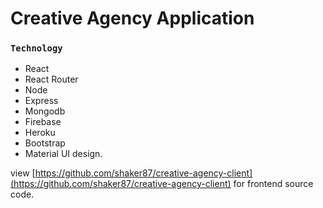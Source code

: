 # Creative Agency Application
### `Technology` 
- React
- React Router
- Node
- Express
- Mongodb
- Firebase
- Heroku
- Bootstrap
- Material UI design.


view [https://github.com/shaker87/creative-agency-client](https://github.com/shaker87/creative-agency-client) for frontend source code.
